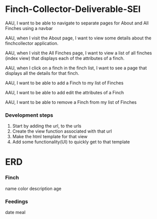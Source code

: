 # Finch-Collector-Deliverable-SEI

AAU, I want to be able to navigate to separate pages for About and All Finches using a navbar

AAU, when I visit the About page, I want to view some details about the finchcollector application.

AAU, when I visit the All Finches page, I want to view a list of all finches (index view) that displays each of the attributes of a finch.

AAU, when I click on a finch in the finch list, I want to see a page that displays all the details for that finch.

AAU, I want to be able to add a Finch to my list of Finches

AAU, I want to be able to add edit the attributes of a Finch

AAU, I want to be able to remove a Finch from my list of Finches


### Development steps

1. Start by adding the url, to the urls
2. Create the view function associated with that url
3. Make the html template for that view
4. Add some functionality(UI) to quickly get to that template


# ERD

### Finch
name
color
description
age

### Feedings
date
meal